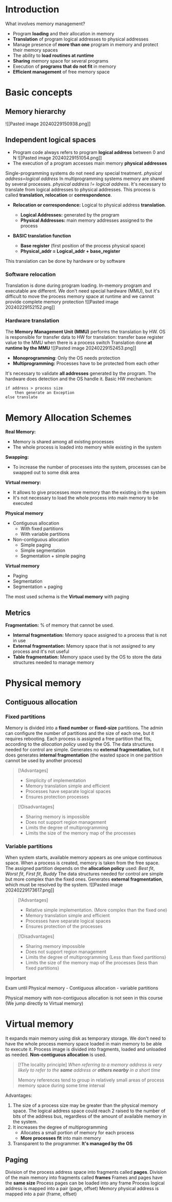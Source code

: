 # Introduction

What involves memory management?
- Program **loading** and their allocation in memory
- **Translation** of program logical addresses to physical addresses
- Manage presence of **more than one** program in memory and protect their memory spaces
- The ability to **load routines at runtime**
- **Sharing** memory space for several programs
- Execution of **programs that do not fit** in memory
- **Efficient management** of free memory space

# Basic concepts

## Memory hierarchy

![[Pasted image 20240229150938.png]]

## Independent logical spaces

- Program code always refers to program **logical address** between 0 and N
![[Pasted image 20240229151054.png]]
- The execution of a program accesses main memory **physical addresses**

Single-programming systems do not need any special treatment. *physical address=logical address*
In multiprogramming systems memory are shared by several processes. *physical address != logical address*. It's necessary to translate from logical addresses to physical addresses. This process is called **translation, relocation** or **correspondence**.

- **Relocation or correspondence:** Logical to physical address **translation**.
	- **Logical Addresses:** generated by the program
	- **Physical Addresses:** main memory addresses assigned to the process

- **BASIC translation function**
	- **Base register** (first position of the process physical space)
	- **Physical_addr = Logical_addr + base_register**

This translation can be done by hardware or by software

### Software relocation

Translation is done during program loading. In-memory program and executable are different. We don't need special hardware (MMU), but it's difficult to move the process memory space at runtime and we cannot provide complete memory protection
![[Pasted image 20240229152152.png]]

### Hardware translation

The **Memory Management Unit (MMU)** performs the translation by HW. OS is responsible for transfer data to HW for translation: transfer base register value to the MMU when there is a process switch
Translation done **at runtime by the MMU**
![[Pasted image 20240229152453.png]]

- **Monoprogramming**: Only the OS needs protection
- **Multiprogramming:** Processes have to  be protected from each other

It's necessary to validate **all addresses** generated by the program. The hardware does detection and the OS handle it. Basic HW mechanism:

```pseudocode
if address > process size
	then generate an Exception
else translate
```

# Memory Allocation Schemes

**Real Memory:**
- Memory is shared among all existing processes
- The whole process is loaded into memory while existing in the system

**Swapping:**
- To increase the number of processes into the system, processes can be swapped out to some disk area

**Virtual memory:**
- It allows to give processes more memory than the existing in the system
- It's not necessary to load the whole process into main memory to be executed

**Physical memory**
- Contiguous allocation
	- With fixed partitions
	- With variable partitions
- Non-contiguous allocation
	- Simple paging
	- Simple segmentation
	- Segmentation + simple paging

**Virtual memory**
- Paging
- Segmentation
- Segmentation + paging

The most used schema is the **Virtual memory** with paging

## Metrics

**Fragmentation:** % of memory that cannot be used.
- **Internal fragmentation:** Memory space assigned to a process that is not in use
- **External fragmentation:** Memory space that is not assigned to any process and it's not useful
- **Table fragmentation:** Memory space used by the OS to store the data structures needed to manage memory

# Physical memory

## Contiguous allocation

### Fixed partitions

Memory is divided into a **fixed number** or **fixed-size** partitions. The admin can configure the number of partitions and the size of each one, but it requires rebooting. Each process is assigned a free partition that fits, according to the *allocation policy* used by the OS.
The data structures needed for control are simple. Generates no **external fragmentation**, but it does generates **internal fragmentation** (the wasted space in one partition cannot be used by another process)

>[!Advantages]
>- Simplicity of implementation
>- Memory translation simple and efficient
>- Processes have separate logical spaces
>- Ensures protection processes

>[!Disadvantages]
>- Sharing memory is impossible
>- Does not support region management
>- Limits the degree of multiprogramming
>- Limits the size of the memory map of the processes


### Variable partitions

When system starts, available memory appears as one unique continuous space. When a process is created, memory is taken from the free space. The assigned partition depends on the **allocation policy** used: *Best fit*, *Worst fit*, *First fit*, *Buddy*
The data structures needed for control are simple but more complex than the fixed ones. Generates **external fragmentation**, which must be resolved by the system.
![[Pasted image 20240229173617.png]]

>[!Advantages]
>- Relative simple implementation. (More complex than the fixed one)
>- Memory translation simple and efficient
>- Processes have separate logical spaces
>- Ensures protection of the processes

>[!Disadvantages]
>- Sharing memory impossible
>- Does not support region management
>- Limits the degree of multiprogramming (Less than fixed partitions)
>- Limits the size of the memory map of the processes (less than fixed partitions)


>[!Important]
>Exam until Physical memory - Contiguous allocation - variable partitions
>
>Physical memory with non-contiguous allocation is not seen in this course (We jump directly to Virtual memory)
>


# Virtual memory

It expands main memory using disk as temporary storage. We don't need to have the whole process memory space loaded in main memory to be able to execute it. Process image is divided into fragments, loaded and unloaded as needed. **Non-contiguous allocation** is used.

>[!The locality principle]
>*When referring to a memory address is very likely to refer to the **same** address or **others nearby** in a short time*
>
>Memory references tend to group in relatively small areas of process memory space during some time interval

Advantages:

1. The size of a process size may be greater than the physical memory space. The logical address space could reach 2 raised to the number of bits of the address bus, regardless of the amount of available memory in the system.
2. It increases the degree of multiprogramming
	- Allocates a small portion of memory for each process
	- **More processes fit** into main memory
3. Transparent to the programmer. **It's managed by the OS**

## Paging

Division of the process address space into fragments called **pages**.
Division of the main memory into fragments called **frames**
Frames and pages have the **same size**
Process pages can be loaded into any frame
Process logical address is mapped into a pair (page, offset)
Memory physical address is mapped into a pair (frame, offset)
